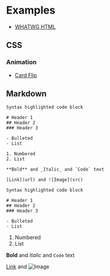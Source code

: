 # Examples

* [WHATWG HTML](WebFrontEnd_Examples/WHATWG_HTML_Spec.md)


## CSS


### Animation

* [Card Flip](WebFrontEnd_Examples/css_animation_card_flip.html)


## Markdown

```
Syntax highlighted code block

# Header 1
## Header 2
### Header 3

- Bulleted
- List

1. Numbered
2. List

**Bold** and _Italic_ and `Code` text

[Link](url) and ![Image](src)

Syntax highlighted code block

# Header 1
## Header 2
### Header 3

- Bulleted
- List
```
1. Numbered
2. List

**Bold** and _Italic_ and `Code` text

[Link](url) and ![Image](src)
